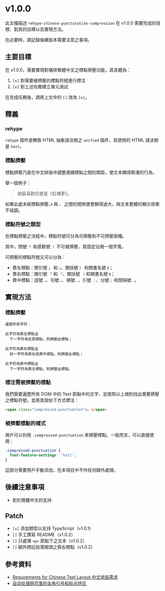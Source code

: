 # v1.0.0

此文檔描述 `rehype-chinese-punctutation-compression` 在 v1.0.0 需要完成的目標、對其的註釋以及實現方法。

在必要時，請記錄後續版本需要注意之事項。

## 主要目標

在 v1.0.0，需要實現對橫排繁體中文之標點擠壓功能，其具體為：

1. `[x]` 對需要被擠壓的標點符號進行標注
2. `[x]` 對上述任務建立單元測試

在完成任務後，請將上文中的 `[]` 改為 `[x]`。

## 釋義

### rehype

`rehype` 插件是轉換 HTML 抽象語法樹之 `unified` 插件，其使用的 HTML 語法樹是 `hast`。

### 標點擠壓

標點擠壓乃是在中文排版中調整連續標點之間的間距，使文本顯得緊湊的行為。

舉一個例子：

> 她最喜歡的書是《紅樓夢》。

如果此處未經標點擠壓，`》` 與 `。` 之間的間隙便會顯得過大，與文本整體的顯示效果不協調。

### 標點符號之類型

在標點擠壓之流程中，標點符號可分為可擠壓和不可擠壓兩種。

其中，問號 `？` 和感歎號 `！` 不可被擠壓，其固定佔用一個字寬。

可擠壓的標點符號又可以分為：

- 靠左標點：關引號 `」` 和 `』`、關括號 `）` 和關書名號 `》`；
- 靠右標點：開引號 `「` 和 `『`、開括號 `（` 和開書名號 `《`；
- 靠中標點：逗號 `，`、句號 `。`、頓號 `、`、引號 `：`、分號`；` 和間隔號 `．`。

## 實現方法

### 標點擠壓

```
遍歷所有字符：

此字符為靠左標點且
  下一字符為任意標點，則擠壓此標點；

此字符為靠右標點且
  前一字符為靠右或靠中標點，則擠壓此標點；

此字符為靠中標點且
  下一字符為靠左標點，則擠壓此標點。
```

### 標注需被擠壓的標點

我們需要遍歷所有 DOM 中的 Text 節點中的文字，並按照以上規則找出需要擠壓之標點符號，並將其按如下方式標注：

```html
<span class="compressed-punctuation">。</span>
```

### 被擠壓標點的樣式

用戶可以利用 `.compressed-punctuation` 來擠壓標點。一般而言，可以直接使用：

```css
.compressed-punctuation {
  font-feature-settings: 'halt';
}
```

這部分需要用戶手動添加，在本項目中不作任何額外處理。

## 後續注意事項

- 對於簡體中文的支持

## Patch

- `[x]` 添加類型以支持 TypeScript（v1.0.1）
- `[]` 手工撰寫 README（v1.0.2）
- `[]` 只處理 `<p>` 節點下之文本（v1.0.2）
- `[]` 額外標記段落開頭之靠右標點（v1.0.2）

## 參考資料

- [Requirements for Chinese Text Layout
  中文排版需求](https://www.w3.org/TR/clreq/)
- [自动处理网页里的全角引号和标点挤压](https://archive.casouri.cc/note/2021/full-width-quote/index.html)
